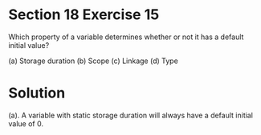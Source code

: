 # Section 18 Exercise 15

Which property of a variable determines whether or not it has a default initial value?

(a) Storage duration
(b) Scope
(c) Linkage
(d) Type


# Solution

(a). A variable with static storage duration will always have a default initial value of 0.

